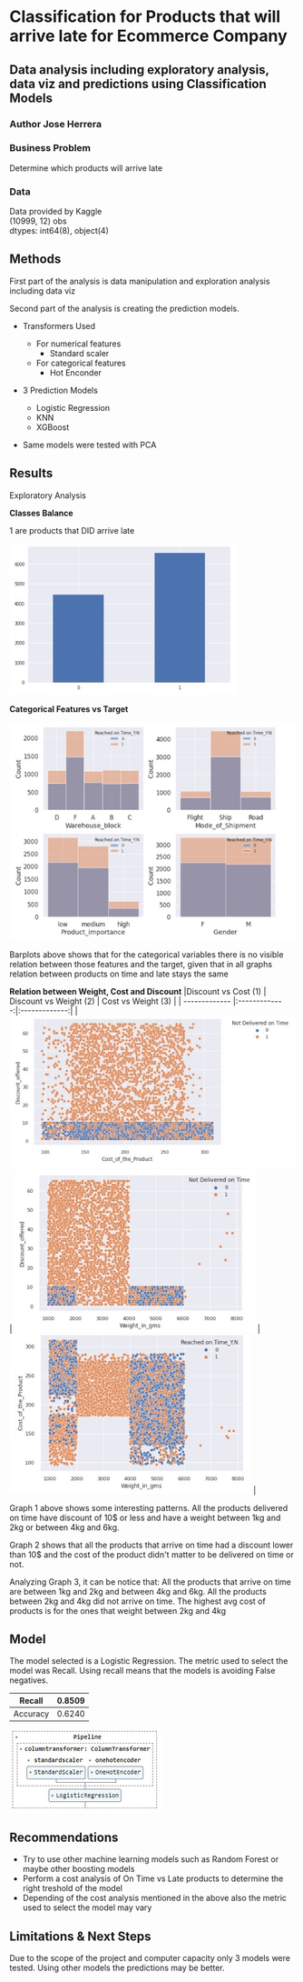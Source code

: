 # Classification for Products that will arrive late for Ecommerce Company

## Data analysis including exploratory analysis, data viz and predictions using Classification Models

### Author Jose Herrera

### Business Problem

Determine which products will arrive late

### Data
Data provided by Kaggle  
(10999, 12) obs  
dtypes: int64(8), object(4)

## Methods

First part of the analysis is data manipulation and exploration analysis including data viz  

Second part of the analysis is creating the prediction models.  


* Transformers Used
  * For numerical features
    * Standard scaler
  * For categorical features
    * Hot Enconder


* 3 Prediction Models
  * Logistic Regression
  * KNN
  * XGBoost
* Same models were tested with PCA
 
 
## Results
Exploratory Analysis

**Classes Balance**

1 are products that DID arrive late

 ![Classes_Balance.jpg](Classes_Balance.jpg)
 
 **Categorical Features vs Target**
 
  ![Categorical_Variables.jpg](Categorical_Variables.jpg)
 
  Barplots above shows that for the categorical variables there is no visible relation between those features and the target, given that in all graphs relation between products on time and late stays the same
 
  **Relation between Weight, Cost and Discount**
|Discount vs Cost (1) | Discount vs Weight (2) | Cost vs Weight (3) |
| ------------- |:-------------:|:-------------:|
|  ![Discount_vs_Cost.jpg](Discount_vs_Cost.jpg)     | ![Discount_vs_Weight.jpg](Discount_vs_Weight.jpg)   | ![Cost_vs_Weight.jpg](Cost_vs_Weight.jpg)     |
  
Graph 1 above shows some interesting patterns. All the products delivered on time have discount of 10$ or less and have a weight between 1kg and 2kg or between 4kg and 6kg.

Graph 2 shows that all the products that arrive on time had a discount lower than 10$ and the cost of the product didn't matter to be delivered on time or not.

Analyzing Graph 3, it can be notice that:
All the products that arrive on time are between 1kg and 2kg and between 4kg and 6kg.
All the products between 2kg and 4kg did not arrive on time.
The highest avg cost of products is for the ones that weight between 2kg and 4kg



  
## Model
The model selected is a Logistic Regression. The metric used to select the model was Recall.
Using recall means that the models is avoiding False negatives.

|Recall | 0.8509 | 
| ------------- |:-------------:|
| Accuracy    |0.6240

![Logistic_Regression.jpg](Logistic_Regression.jpg)




## Recommendations

* Try to use other machine learning models such as Random Forest or maybe other boosting models
* Perform a cost analysis of On Time vs Late products to determine the right treshold of the model 
* Depending of the cost analysis mentioned in the above also the metric used to select the model may vary


## Limitations & Next Steps
Due to the scope of the project and computer capacity only 3 models were tested. Using other models the predictions may be better. 
